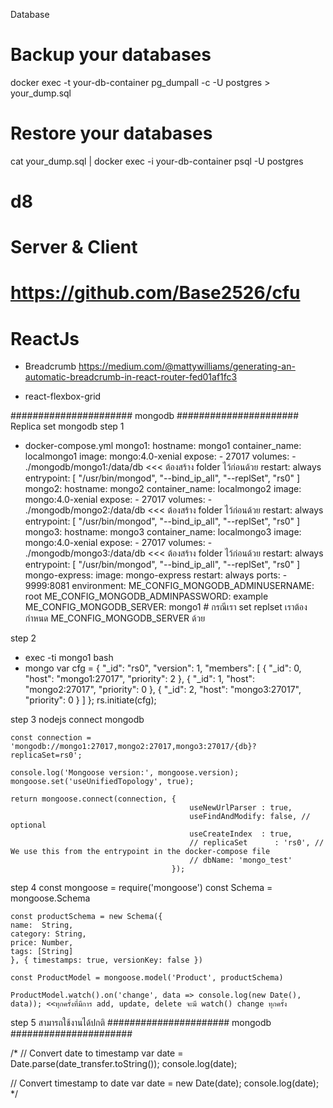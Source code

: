 Database 
# Backup your databases
docker exec -t your-db-container pg_dumpall -c -U postgres > your_dump.sql

# Restore your databases
cat your_dump.sql | docker exec -i your-db-container psql -U postgres
# d8


# Server & Client
# https://github.com/Base2526/cfu 



# ReactJs
- Breadcrumb
https://medium.com/@mattywilliams/generating-an-automatic-breadcrumb-in-react-router-fed01af1fc3

- react-flexbox-grid

###################### mongodb ######################
Replica set mongodb
step 1
- docker-compose.yml
mongo1:
    hostname: mongo1
    container_name: localmongo1
    image: mongo:4.0-xenial
    expose:
      - 27017
    volumes:
      - ./mongodb/mongo1:/data/db <<< ต้องสร้าง folder ไว้ก่อนด้วย
    restart: always
    entrypoint: [ "/usr/bin/mongod", "--bind_ip_all", "--replSet", "rs0" ]
mongo2:
    hostname: mongo2
    container_name: localmongo2
    image: mongo:4.0-xenial
    expose:
      - 27017
    volumes:
      - ./mongodb/mongo2:/data/db <<< ต้องสร้าง folder ไว้ก่อนด้วย
    restart: always
    entrypoint: [ "/usr/bin/mongod", "--bind_ip_all", "--replSet", "rs0" ]
mongo3:
    hostname: mongo3
    container_name: localmongo3
    image: mongo:4.0-xenial
    expose:
      - 27017
    volumes:
      - ./mongodb/mongo3:/data/db <<< ต้องสร้าง folder ไว้ก่อนด้วย
    restart: always
    entrypoint: [ "/usr/bin/mongod", "--bind_ip_all", "--replSet", "rs0" ]
mongo-express:
    image: mongo-express
    restart: always
    ports:
      - 9999:8081
    environment:
      ME_CONFIG_MONGODB_ADMINUSERNAME: root
      ME_CONFIG_MONGODB_ADMINPASSWORD: example
      ME_CONFIG_MONGODB_SERVER: mongo1  # กรณีเรา set replset เราต้องกำหนด ME_CONFIG_MONGODB_SERVER ด้วย

step 2
 - exec -ti mongo1 bash
 - mongo
    var cfg = {
        "_id": "rs0",
        "version": 1,
        "members": [
        {
            "_id": 0,
            "host": "mongo1:27017",
            "priority": 2
        },
        {
            "_id": 1,
            "host": "mongo2:27017",
            "priority": 0
        },
        {
            "_id": 2,
            "host": "mongo3:27017",
            "priority": 0
        }
        ]
    };
    rs.initiate(cfg);

step 3
    nodejs connect mongodb

    const connection = 'mongodb://mongo1:27017,mongo2:27017,mongo3:27017/{db}?replicaSet=rs0';
      
    console.log('Mongoose version:', mongoose.version);
    mongoose.set('useUnifiedTopology', true);

    return mongoose.connect(connection, {
                                            useNewUrlParser : true,
                                            useFindAndModify: false, // optional
                                            useCreateIndex  : true,
                                            // replicaSet      : 'rs0', // We use this from the entrypoint in the docker-compose file
                                            // dbName: 'mongo_test'
                                        });
        
step 4
    const mongoose = require('mongoose')
    const Schema = mongoose.Schema

    const productSchema = new Schema({
    name:  String,
    category: String,
    price: Number,
    tags: [String]
    }, { timestamps: true, versionKey: false })

    const ProductModel = mongoose.model('Product', productSchema)

    ProductModel.watch().on('change', data => console.log(new Date(), data)); <<ทุกครั้งที่มีการ add, update, delete จะมี watch() change ทุกครั้ง

step 5 
สามารถใช้งานได้ปกติ
###################### mongodb ######################


/*
  // Convert date to timestamp
  var date = Date.parse(date_transfer.toString());
  console.log(date);

  // Convert timestamp to date
  var date = new Date(date);
  console.log(date);
*/


